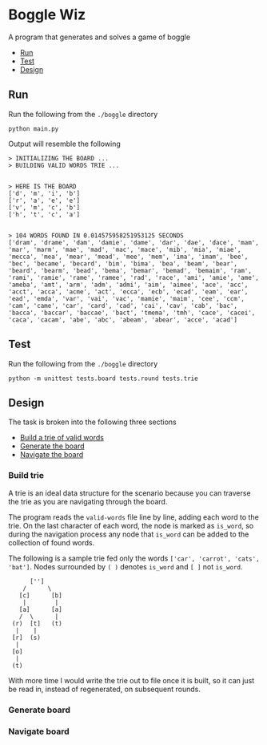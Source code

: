 # Boggle Wiz
A program that generates and solves a game of boggle

- [Run](#run)
- [Test](#test)
- [Design](#design)


## Run
Run the following from the `./boggle` directory
```
python main.py
```

Output will resemble the following
```
> INITIALIZING THE BOARD ...
> BUILDING VALID WORDS TRIE ...


> HERE IS THE BOARD
['d', 'm', 'i', 'b']
['r', 'a', 'e', 'e']
['v', 'm', 'c', 'b']
['h', 't', 'c', 'a']


> 104 WORDS FOUND IN 0.014575958251953125 SECONDS
['dram', 'drame', 'dam', 'damie', 'dame', 'dar', 'dae', 'dace', 'mam', 'mar', 'marm', 'mae', 'mad', 'mac', 'mace', 'mib', 'mia', 'miae', 'mecca', 'mea', 'mear', 'mead', 'mee', 'mem', 'ima', 'imam', 'bee', 'bec', 'became', 'becard', 'bim', 'bima', 'bea', 'beam', 'bear', 'beard', 'bearm', 'bead', 'bema', 'bemar', 'bemad', 'bemaim', 'ram', 'rami', 'ramie', 'rame', 'ramee', 'rad', 'race', 'ami', 'amie', 'ame', 'ameba', 'amt', 'arm', 'adm', 'admi', 'aim', 'aimee', 'ace', 'acc', 'acct', 'acca', 'acme', 'act', 'ecca', 'ecb', 'ecad', 'eam', 'ear', 'ead', 'emda', 'var', 'vai', 'vac', 'mamie', 'maim', 'cee', 'ccm', 'cam', 'came', 'car', 'card', 'cad', 'cai', 'cav', 'cab', 'bac', 'bacca', 'baccar', 'baccae', 'bact', 'tmema', 'tmh', 'cace', 'cacei', 'caca', 'cacam', 'abe', 'abc', 'abeam', 'abear', 'acce', 'acad']
```

## Test
Run the following from the `./boggle` directory
```
python -m unittest tests.board tests.round tests.trie
```

## Design
The task is broken into the following three sections

- [Build a trie of valid words](#build-trie)
- [Generate the board](#generate-board)
- [Navigate the board](#navigate-board)

### Build trie
A trie is an ideal data structure for the scenario because you can traverse the trie as you are navigating through the board.

The program reads the `valid-words` file line by line, adding each word to the trie. On the last character of each word, the node is marked as `is_word`, so during the navigation process any node that `is_word` can be added to the collection of found words.


The following is a sample trie fed only the words `['car', 'carrot', 'cats', 'bat']`. Nodes surrounded by `( )` denotes `is_word` and `[ ]` not `is_word`.
```
      ['']
    /      \
   [c]      [b]
    |        |
   [a]      [a]
   /  \      |
 (r)  [t]   (t)   
  |    |
 [r]  (s)
  |
 [o]
  |
 (t)
```

With more time I would write the trie out to file once it is built, so it can just be read in, instead of regenerated, on subsequent rounds.


### Generate board

### Navigate board
